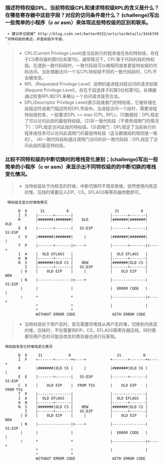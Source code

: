 ### 描述符特权级DPL、当前特权级CPL和请求特权级RPL的含义是什么？在哪些寄存器中这些字段？对应的访问条件是什么？ (challenge)写出一些简单的小程序（c or asm）来体现这些特权级的区别和联系。
 ```
  + 建议参见链接“ http://blog.csdn.net/better0332/article/details/3416749 ”对特权级的表述，并查阅指令手册。
  - 
 ```

> - CPL(Current Privilege Level)是当前执行的程序或任务的特权级，存在于CS寄存器的第0位和第1位。通常情况下，CPL等于代码的段的特权级。在遇到一致代码段时，一致代码段可以被相同或者更低特权级的代码访问。当处理器访问一个与CPL特权级不同的一致代码段时，CPL不会被改变。
> - RPL（Requested Privilege Level）说明的是进程对段访问的请求权限(Request Privilege Level)，存在于段选择子的第0位和第1位。处理器通过检查RPL和CPL来确认一个访问请求是否合法。
> - DPL(Descriptor Privilege Level)表示段或者门的特权级，它被存储在段描述符或者门描述符的DPL字段中。当进程访问一个段时，需要进程特权级检查，一般要求DPL >= max {CPL, RPL}。(1)数据段：DPL规定了可以访问此段的最低特权级。(2)非一致代码段（不使用调用门的情况下）：DPL规定访问此段的特权级。(3)调用门：DPL规定了当前执行的程序或任务可以访问此调用门的最低特权级（这与数据段的规则是一致的）。 (4)一致代码段和通过调用门访问的非一致代码段：DPL规定了访问此段的最高特权级。

### 比较不同特权级的中断切换时的堆栈变化差别；(challenge)写出一些简单的小程序（c or asm）来显示出不同特权级的的中断切换的堆栈变化情况。

> - 当特权级处于内核态的时候，中断切换时不用变换堆，依然使用内核态的堆，压栈时需要压入EIP，CS，EFLAGS等寄存器参数即可。

<pre><code> 特权级无变化时堆栈情况

      D  O      31          0                     31          0
      I  F    |-------+-------|                 |-------+-------|
      R       |#######|#######|    OLD          |#######|#######|    OLD
      E  E    |-------+-------|   SS:ESP        |-------+-------|   SS:ESP
      C  X    |#######|#######|     |           |#######|#######|     |
      T  P    |-------+-------|&lt;----+           |-------+-------|&lt;----+
      I  A    |  OLD EFLAGS   |                 |  OLD EFLAGS   |
      O  N    |-------+-------|                 |-------+-------|
      N  S    |#######|OLD CS |    NEW          |#######|OLD CS |
         I    |-------+-------|   SS:ESP        |-------+-------|
       | O    |    OLD EIP    |     |           |    OLD EIP    |    NEW
       | N    |---------------|&lt;----+           |---------------|   SS:ESP
       |      |               |                 |  ERROR CODE   |     |
       !      *               *                 |---------------|&lt;----+
              *               *                 |               |
              *               *
              WITHOUT ERROR CODE                 WITH ERROR CODE
</code></pre>



> - 当特权级处于用户态时，首先需要将堆栈从用户态的堆，切换到内核态的堆，压栈时，不仅需要将EIP，CS，EFLAGS等寄存器压栈，同时需要将用户态的可能会改变的寄存器也进行压客栈。


<pre><code>特权级有变化时堆栈变化情况

      D  O     31            0                     31          0
      I  F    +-------+-------+&lt;----+           +-------+-------+&lt;----+
      R       |#######|OLD SS |     |           |#######|OLD SS |     |
      E  E    |-------+-------|   SS:ESP        |-------+-------|   SS:ESP
      C  X    |    OLD ESP    |  FROM TSS       |    OLD ESP    |  FROM TSS
      T  P    |---------------|                 |---------------|
      I  A    |  OLD EFLAGS   |                 |  OLD EFLAGS   |
      O  N    |-------+-------|                 |-------+-------|
      N  S    |#######|OLD CS |    NEW          |#######|OLD CS |
         I    |-------+-------|   SS:EIP        |-------+-------|
       | O    |    OLD EIP    |     |           |    OLD EIP    |    NEW
       | N    |---------------|&lt;----+           |---------------|   SS:ESP
       |      |               |                 |  ERROR CODE   |     |
       !      *               *                 |---------------|&lt;----+
              *               *                 |               |
              *               *
              WITHOUT ERROR CODE                 WITH ERROR CODE
</code></pre>
